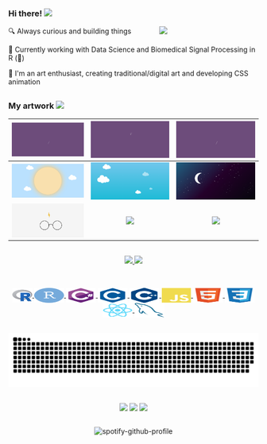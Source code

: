### Hi there! <img src='https://static.wixstatic.com/media/39723d_d34b73162fa54ebfb81711d82fcb842a~mv2.gif' width='30'/>

<img align="right" src="https://user-images.githubusercontent.com/21102900/225454985-d608c874-acbb-4c98-9e10-01b426616626.png" width="200"/>

🔍 Always curious and building things

🎲 Currently working with Data Science and Biomedical Signal Processing in R (💙)

🎨 I'm an art enthusiast, creating traditional/digital art and developing CSS animation

 ##

### My artwork <img src='https://static.wixstatic.com/media/39723d_d34b73162fa54ebfb81711d82fcb842a~mv2.gif' width='30'/>

| [<img src="https://github.com/arianacabral/lineart/blob/main/tulip/demo/demo_tulip.gif" width="100%;"/>](https://github.com/arianacabral/lineart)<br /> |  [<img src="https://github.com/arianacabral/lineart/blob/main/flower/demo/demo_flower.gif" width="100%;"/>](https://github.com/arianacabral/lineart)<br /> | [<img src="https://github.com/arianacabral/lineart/blob/main/tulip/demo/demo_tulip.gif" width="100%;"/>](https://github.com/arianacabral/lineart)<br /> |
| :---: | :---: | :---: |
 | [<img src="https://github.com/arianacabral/weather/raw/main/Partly%20Cloudly/demo/demo_cloudly.gif" width="100%;"/>](https://github.com/arianacabral/weather)<br /> |  [<img src="https://github.com/arianacabral/weather/blob/main/Cloudly/demo/demo_cloudly.gif" width="100%;"/>](https://github.com/arianacabral/weather)<br /> | [<img src="https://github.com/arianacabral/weather/raw/main/Starry/demo/demo_starry.gif" width="100%;"/>](https://github.com/arianacabral/weather)<br /> |
| [<img src="https://github.com/arianacabral/HP/raw/main/hp-glasses/demo/demo_hp_glasses.gif" width="100%;"/>](https://github.com/arianacabral/HP)<br /> |  [<img src="https://github.com/arianacabral/HP/raw/main/hp-deathly_hallows/demo/demo_hp_deathly_hallows.gif" width="100%;"/>](https://github.com/arianacabral/HP)<br /> | [<img src="https://github.com/arianacabral/HP/raw/main/hp-lumos/demo/demo_lumos.gif" width="100%;"/>](https://github.com/arianacabral/HP)<br /> |

## 

<div align="center">
  <a href="https://github.com/arianacabral">
  <img height="160em" src="https://github-readme-stats.vercel.app/api?username=arianacabral&show_icons=true&theme=jolly&include_all_commits=true&count_private=true"/>
  <img height="160em" src="https://github-readme-stats.vercel.app/api/top-langs/?username=arianacabral&layout=compact&langs_count=7&theme=jolly"/>
</div>
 
##
 
<div align="center" style="display: inline_block"><br>
  <img align="center" alt="R" height="30" width="40" src="https://raw.githubusercontent.com/devicons/devicon/master/icons/r/r-original.svg">
  <img align="center" alt="RStudio" height="30" width="60" src="https://raw.githubusercontent.com/devicons/devicon/master/icons/rstudio/rstudio-plain.svg">
  <img align="center" alt="Csharp" height="30" width="60" src="https://raw.githubusercontent.com/devicons/devicon/master/icons/csharp/csharp-original.svg">
  <img align="center" alt="C" height="30" width="60" src="https://raw.githubusercontent.com/devicons/devicon/master/icons/c/c-plain.svg">
  <img align="center" alt="Cplusplus" height="30" width="60" src="https://raw.githubusercontent.com/devicons/devicon/master/icons/cplusplus/cplusplus-plain.svg">
  <img align="center" alt="Js" height="30" width="60" src="https://raw.githubusercontent.com/devicons/devicon/master/icons/javascript/javascript-plain.svg">
  <img align="center" alt="HTML" height="30" width="60" src="https://raw.githubusercontent.com/devicons/devicon/master/icons/html5/html5-original.svg">
  <img align="center" alt="CSS" height="30" width="60" src="https://raw.githubusercontent.com/devicons/devicon/master/icons/css3/css3-original.svg">
 <img align="center" alt="React" height="30" width="60" src="https://raw.githubusercontent.com/devicons/devicon/master/icons/react/react-original.svg">
 <img align="center" alt="MySql" height="30" width="60" src="https://raw.githubusercontent.com/devicons/devicon/master/icons/mysql/mysql-original.svg">
 </div>
 
 ##
 
 <div align="center"> 

  ![Snake animation](https://github.com/arianacabral/arianacabral/blob/output/github-contribution-grid-snake.svg)
 
</div>
  
 ##

 <div align="center"> 
  <a href="https://github.com/arianacabral" target="_blank"><img src="https://img.shields.io/badge/GitHub-100000?style=for-the-badge&logo=github&logoColor=skyblue" target="_blank"></a>
  <a href = "mailto:arianacabral57@ufu.br"><img src="https://img.shields.io/badge/-UFU-%23337?style=for-the-badge&logo=gmail&logoColor=white" target="_blank"></a>
  <a href="https://discord.gg/RTXE2NMVSA" target="_blank"><img src="https://img.shields.io/badge/Discord-7289DA?style=for-the-badge&logo=discord&logoColor=white" target="_blank"></a> 
</div>

##

<div align="center" style="display: inline_block">
 
 ![spotify-github-profile](https://spotify-github-profile.vercel.app/api/view?uid=31qcutfoujc3lqa22usap3smznbu&cover_image=true&theme=default&show_offline=false&background_color=121212&interchange=false)
 
</div>
